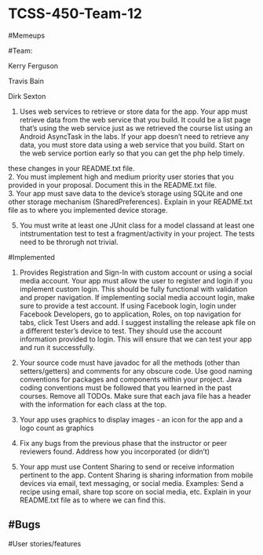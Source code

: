 # TCSS-450-Team-12

#Memeups

#Team:

Kerry Ferguson

Travis Bain

Dirk Sexton


1. Uses web services to retrieve or store data for the app.
Your app must retrieve data from the web service that you build. It could be a list
page that’s using the web service just as we retrieved the course list using an
Android AsyncTask in the labs. If your app doesn’t need to retrieve any data, you
must store data using a web service that you build. Start on the web service
portion early so that you can get the php help timely.


these	changes	in	your	README.txt	file.				
2. You	must	implement	high	and	medium	priority	user	stories	that	you	provided	in	your	proposal.	Document	this	in	the
README.txt	file.			
3. Your	app	must	save	data	to	the	device’s	storage	using	SQLite	and	one	other	storage	mechanism	(SharedPreferences).	Explain	in
your	README.txt	file	as	to	where	you	implemented	device	storage.			

5. You must write at least one JUnit class for a model classand at least one intstrumentation test to test a fragment/activity in your 
project. The tests need to be throrugh not trivial.

#Implemented

1. Provides Registration and Sign-In with custom account or using a social media
account.
Your app must allow the user to register and login if you implement custom
login. This should be fully functional with validation and proper navigation.
If implementing social media account login, make sure to provide a test
account. If using Facebook login, login under Facebook Developers, go to
application, Roles, on top navigation for tabs, click Test Users and add.
I suggest installing the release apk file on a different tester’s device to test. They
should use the account information provided to login. This will ensure that we can
test your app and run it successfully.

2. Your source code must have javadoc for all the methods (other than
setters/getters) and comments for any obscure code. Use good naming conventions
for packages and components within your project. Java coding conventions must be
followed that you learned in the past courses. Remove all TODOs. Make sure that
each java file has a header with the information for each class at the top.

3. Your app uses graphics to display images - an icon for the app and a logo count as graphics

1. Fix	any	bugs	from	the	previous	phase	that	the	instructor	or	peer	reviewers	found. Address	how	you	incorporated	(or	didn’t)

4. Your	app	must	use	Content	Sharing	to	send	or	receive	information	pertinent	to	the	app.	Content	Sharing	is	sharing	information
from	mobile	devices	via	email,	text	messaging,	or	social	media.	Examples:	Send	a	recipe	using	email,	share	top	score	on
social	media,	etc.	Explain	in	your	README.txt	file	as	to	where	we	can	find	this.		

#Bugs
-

#User stories/features



